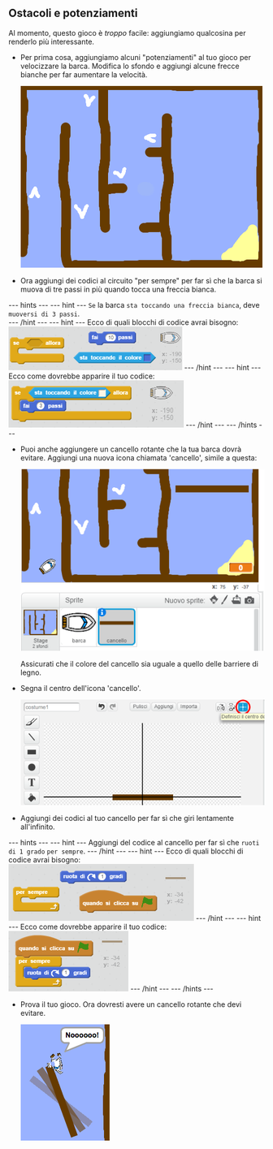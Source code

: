 ## Ostacoli e potenziamenti

Al momento, questo gioco è *troppo* facile: aggiungiamo qualcosina per renderlo più interessante.

+ Per prima cosa, aggiungiamo alcuni "potenziamenti" al tuo gioco per velocizzare la barca. Modifica lo sfondo e aggiungi alcune frecce bianche per far aumentare la velocità.
    
    ![screenshot](images/boat-boost.png)

+ Ora aggiungi dei codici al circuito "per sempre" per far sì che la barca si muova di tre passi in più quando tocca una freccia bianca.

\--- hints \--- \--- hint \--- `Se` la barca `sta toccando una freccia bianca`, deve `muoversi di 3 passi`.  
\--- /hint \--- \--- hint \--- Ecco di quali blocchi di codice avrai bisogno: ![screenshot](images/boat-boost-blocks.png) \--- /hint \--- \--- hint \--- Ecco come dovrebbe apparire il tuo codice: ![screenshot](images/boat-boost-code.png) \--- /hint \--- \--- /hints \---

+ Puoi anche aggiungere un cancello rotante che la tua barca dovrà evitare. Aggiungi una nuova icona chiamata 'cancello', simile a questa:
    
    ![screenshot](images/boat-gate.png)
    
    Assicurati che il colore del cancello sia uguale a quello delle barriere di legno.

+ Segna il centro dell'icona 'cancello'.
    
    ![screenshot](images/boat-center.png)

+ Aggiungi dei codici al tuo cancello per far sì che giri lentamente all'infinito.

\--- hints \--- \--- hint \--- Aggiungi del codice al cancello per far sì che `ruoti di 1 grado` `per sempre`. \--- /hint \--- \--- hint \--- Ecco di quali blocchi di codice avrai bisogno: ![screenshot](images/boat-spin-blocks.png) \--- /hint \--- \--- hint \--- Ecco come dovrebbe apparire il tuo codice: ![screenshot](images/boat-spin-code.png) \--- /hint \--- \--- /hints \---

+ Prova il tuo gioco. Ora dovresti avere un cancello rotante che devi evitare.
    
    ![screenshot](images/boat-gate-test.png)